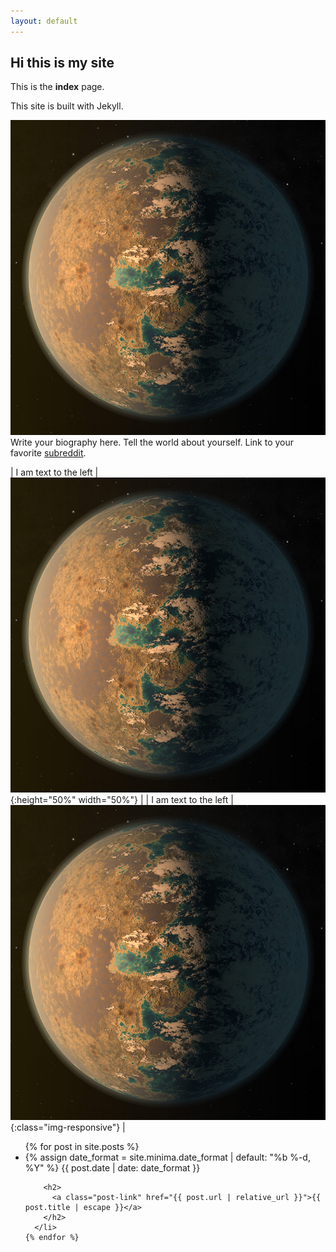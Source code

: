 ```yaml
---
layout: default
---
```


## Hi this is my site

This is the **index** page.

This site is built with Jekyll.

<img class="col one right" src="/assets/trap1d.jpeg">

<br/>
Write your biography here. Tell the world about yourself. Link to your favorite <a href="http://reddit.com" target="blank">subreddit</a>.

| I am text to the left  | ![trap1d](/assets/trap1d.jpeg){:height="50%" width="50%"} |
| I am text to the left  | ![trap1d](/assets/trap1d.jpeg){:class="img-responsive"} |


  <ul class="post-list">
    {% for post in site.posts %}
      <li>
        {% assign date_format = site.minima.date_format | default: "%b %-d, %Y" %}
        <span class="post-meta">{{ post.date | date: date_format }}</span>

        <h2>
          <a class="post-link" href="{{ post.url | relative_url }}">{{ post.title | escape }}</a>
        </h2>
      </li>
    {% endfor %}
  </ul>
